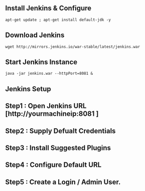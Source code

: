 ## Install Jenkins & Configure 

```
apt-get update ; apt-get install default-jdk -y 
```

## Download Jenkins 
```
wget http://mirrors.jenkins.io/war-stable/latest/jenkins.war
```

## Start Jenkins Instance 
```
java -jar jenkins.war --httpPort=8081 &
```

## Jenkins Setup 

## Step1 : Open Jenkins URL [http://yourmachineip:8081 ]
## Step2 : Supply Defualt Credentials 
## Step3 : Install Suggested Plugins 
## Step4 : Configure Default URL 
## Step5 : Create a Login / Admin User. 
